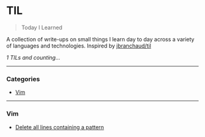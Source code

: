 # TIL

> Today I Learned

A collection of write-ups on small things I learn day to day across a variety of
languages and technologies. Inspired by [jbranchaud/til](https://github.com/jbranchaud/til)

_1 TILs and counting..._

---

### Categories

* [Vim](#vim)

---

### Vim
- [Delete all lines containing a pattern](vim/delete-all-lines-containing-a-pattern.md)
